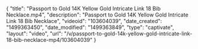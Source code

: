 {
    "title": "Passport to Gold 14K Yellow Gold Intricate Link 18 Bib Necklace.mp4",
    "description": "Passport to Gold 14K Yellow Gold Intricate Link 18 Bib Necklace",
    "videoid": "103604039",
    "date_created": "1499363450",
    "date_modified": "1499363849",
    "type": "captivate",
    "layout": "video",
    "url": "\/v\/passport-to-gold-14k-yellow-gold-intricate-link-18-bib-necklace-mp4\/103604039"
}